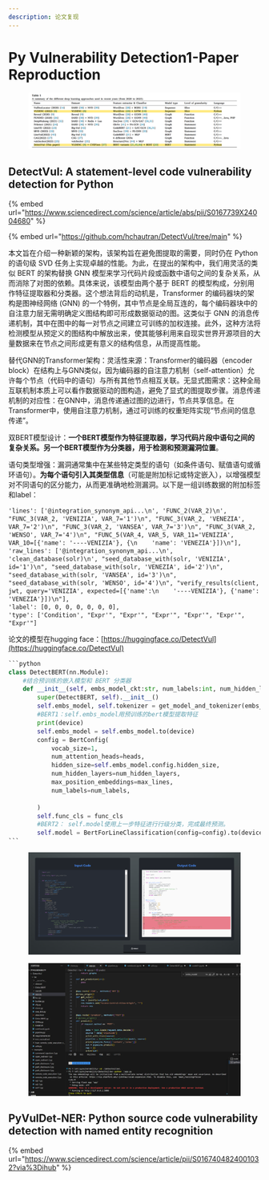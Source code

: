 ```yaml
---
description: 论文复现
---
```


# Py Vulnerability Detection1-Paper Reproduction

<figure><img src="../../.gitbook/assets/image (2) (1) (1) (1) (1).png" alt=""><figcaption></figcaption></figure>

## DetectVul: A statement-level code vulnerability detection for Python <a href="#screen-reader-main-title" id="screen-reader-main-title"></a>

{% embed url="https://www.sciencedirect.com/science/article/abs/pii/S0167739X24004680" %}

{% embed url="https://github.com/hchautran/DetectVul/tree/main" %}

本文旨在介绍一种新颖的架构，该架构旨在避免图提取的需要，同时仍在 Python 的语句级 SVD 任务上实现卓越的性能。为此，在提出的架构中，我们用灵活的类似 BERT 的架构替换 GNN 模型来学习代码片段或函数中语句之间的复杂关系，从而消除了对图的依赖。具体来说，该模型由两个基于 BERT 的模型构成，分别用作特征提取器和分类器。这个想法背后的动机是，Transformer 的编码器块的架构是图神经网络 (GNN) 的一个特例，其中节点是全局互连的，每个编码器块中的自注意力层无需明确定义图结构即可形成数据驱动的图。这类似于 GNN 的消息传递机制，其中在图中的每一对节点之间建立可训练的加权连接。此外，这种方法将检测模型从预定义的图结构中解放出来，使其能够利用来自现实世界开源项目的大量数据来在节点之间形成更有意义的结构信息，从而提高性能。

替代GNN的Transformer架构：灵活性来源：Transformer的编码器（encoder block）在结构上与GNN类似，因为编码器的自注意力机制（self-attention）允许每个节点（代码中的语句）与所有其他节点相互关联。无显式图需求：这种全局互联机制本质上可以看作数据驱动的图构造，避免了显式的图提取步骤。消息传递机制的对应性：在GNN中，消息传递通过图的边进行，节点共享信息。在Transformer中，使用自注意力机制，通过可训练的权重矩阵实现“节点间的信息传递”。

双BERT模型设计：**一个BERT模型作为特征提取器，学习代码片段中语句之间的复杂关系。另一个BERT模型作为分类器，用于检测和预测漏洞位置**。

语句类型增强：漏洞通常集中在某些特定类型的语句（如条件语句、赋值语句或循环语句）。**为每个语句引入其类型信息**（可能是附加标记或特定嵌入），以增强模型对不同语句的区分能力，从而更准确地检测漏洞。以下是一组训练数据的附加标签和label：

```
'lines': ['@integration_synonym_api...\n', 'FUNC_2(VAR_2)\n', "FUNC_3(VAR_2, 'VENIZIA', VAR_7='1')\n", "FUNC_3(VAR_2, 'VENEZIA', VAR_7='2')\n", "FUNC_3(VAR_2, 'VANSEA', VAR_7='3')\n", "FUNC_3(VAR_2, 'WENSO', VAR_7='4')\n", "FUNC_5(VAR_4, VAR_5, VAR_11='VENIZIA', VAR_10=[{'name': '----VENIZIA'}, {\n    'name': 'VENEZIA'}])\n"], 
'raw_lines': ['@integration_synonym_api...\n', 'clean_database(solr)\n', "seed_database_with(solr, 'VENIZIA', id='1')\n", "seed_database_with(solr, 'VENEZIA', id='2')\n", "seed_database_with(solr, 'VANSEA', id='3')\n", "seed_database_with(solr, 'WENSO', id='4')\n", "verify_results(client, jwt, query='VENIZIA', expected=[{'name':\n    '----VENIZIA'}, {'name': 'VENEZIA'}])\n"], 
'label': [0, 0, 0, 0, 0, 0, 0], 
'type': ['Condition', "Expr'", "Expr'", "Expr'", "Expr'", "Expr'", "Expr'"]
```



论文的模型在hugging face：[https://huggingface.co/DetectVul](https://huggingface.co/DetectVul)

````python
```python
class DetectBERT(nn.Module):
    #结合预训练的嵌入模型和 BERT 分类器
    def __init__(self, embs_model_ckt:str, num_labels:int, num_hidden_layers=6, max_lines=1024, heads=12 ,func_cls=False):
        super(DetectBERT, self).__init__()
        self.embs_model, self.tokenizer = get_model_and_tokenizer(embs_model_ckt)
        #BERT1：self.embs_model用预训练的bert模型提取特征
        print(device)
        self.embs_model = self.embs_model.to(device)
        config = BertConfig(
            vocab_size=1,
            num_attention_heads=heads,
            hidden_size=self.embs_model.config.hidden_size,
            num_hidden_layers=num_hidden_layers,
            max_position_embeddings=max_lines,
            num_labels=num_labels,
            
        )
        self.func_cls = func_cls
        #BERT2： self.model使用上一步特征进行行级分类，完成最终预测。
        self.model = BertForLineClassification(config=config).to(device)
```
````

<figure><img src="../../.gitbook/assets/image (2) (1) (1) (1) (1) (1).png" alt=""><figcaption></figcaption></figure>

<figure><img src="../../.gitbook/assets/image (1) (1) (1) (1) (1) (1) (1) (1) (1) (1).png" alt=""><figcaption></figcaption></figure>

## PyVulDet-NER: Python source code vulnerability detection with named entity recognition <a href="#screen-reader-main-title" id="screen-reader-main-title"></a>

{% embed url="https://www.sciencedirect.com/science/article/pii/S0167404824001032?via%3Dihub" %}
